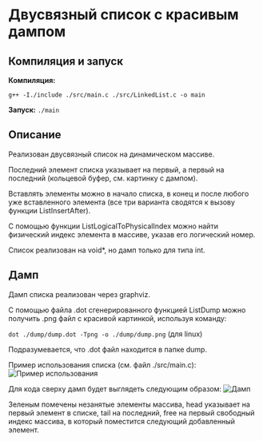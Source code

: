 # Двусвязный список с красивым дампом

## Компиляция и запуск

**Компиляция:**  

`g++ -I./include ./src/main.c ./src/LinkedList.c -o main`  

**Запуск:** `./main`  

## Описание

Реализован двусвязный список на динамическом массиве.

Последний элемент списка указывает на первый, а первый на последний (кольцевой буфер, см. картинку с дампом).

Вставлять элементы можно в начало списка, в конец и после любого уже вставленного элемента (все три варианта сводятся к вызову функции ListInsertAfter).

С помощью функции ListLogicalToPhysicalIndex можно найти физический индекс элемента в массиве, указав его логический номер.

Список реализован на void*, но дамп только для типа int.

## Дамп

Дамп списка реализован через graphviz.

С помощью файла .dot сгенерированного функцией ListDump можно получить .png файл с красивой картинкой, используя команду:

```dot ./dump/dump.dot -Tpng -o ./dump/dump.png``` (для linux)

Подразумевается, что .dot файл находится в папке dump.

Пример использования списка (см. файл ./src/main.c):
<img src="./img/use-example.png" alt="Пример использования">

Для кода сверху дамп будет выглядеть следующим образом:
<img src="./img/dump.png" alt="Дамп">

Зеленым помечены незанятые элементы массива, head указывает на первый элемент в списке, tail на последний, free на первый свободный индекс массива, в который поместится следующий добавленный элемент.

